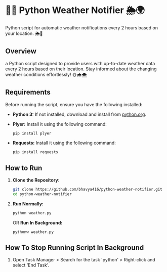 # 📍🌐 Python Weather Notifier 🌦️🌍

Python script for automatic weather notifications every 2 hours based on your location. 🌦️📧

## Overview

a Python script designed to provide users with up-to-date weather data every 2 hours based on their location. Stay informed about the changing weather conditions effortlessly! 🌞🌧️🌨️

## Requirements

Before running the script, ensure you have the following installed:

- **Python 3:** If not installed, download and install from [python.org](https://www.python.org/downloads/).
- **Plyer:** Install it using the following command:

    ```bash
    pip install plyer
    ```
- **Requests:** Install it using the following command:

    ```bash
    pip install requests
    ```
## How to Run

1. **Clone the Repository:**
   ```bash
   git clone https://github.com/bhavya416/python-weather-notifier.git
   cd python-weather-notifier
   ```
2. **Run Normally:**
   ```bash
   python weather.py
   ```

   OR
   **Run In Background:**
   ```bash
   pythonw weather.py
   ```

## How To Stop Running Script In Background

1. Open Task Manager > Search for the task 'python' > Right-click and select 'End Task'.

